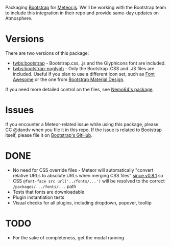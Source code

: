 Packaging [Bootstrap](http://getbootstrap.com) for [Meteor.js](http://meteor.com).
We'll be working with the Bootstrap team to include this integration in their repo
and provide same-day updates on Atmosphere.

# Versions

There are two versions of this package:

* [twbs:bootstrap](https://atmospherejs.com/twbs/bootstrap) - Bootstrap.css, .js and the Glyphicons font are included.
* [twbs:bootstrap-noglyph](https://atmospherejs.com/twbs/bootstrap-noglyph) - Only the Bootstrap .CSS and .JS files are
  included. Useful if you plan to use a different icon set, such as [Font Awesome](https://atmospherejs.com/fortawesome/fontawesome)
  or the one from [Bootstrap Material Design](https://atmospherejs.com/fezvrasta/bootstrap-material-design).

If you need more detailed control on the files, see [Nemo64's package](https://github.com/Nemo64/meteor-bootstrap).


# Issues

If you encounter a Meteor-related issue while using this package, please CC @dandv when you file it in this repo.
If the issue is related to Bootstrap itself, please file it on [Bootstrap's GitHub](https://github.com/twbs/bootstrap/issues).


# DONE

* No need for CSS override files - Meteor will automatically "convert relative URLs to absolute URLs
  when merging CSS files" [since v0.8.1](https://github.com/meteor/meteor/blob/b96c5d7962a9e59b9efaeb93eb81020e0548e378/History.md#v081)
  so CSS `@font-face src url('../fonts/...')` will be resolved to the correct `/packages/.../fonts/...` path
* Tests that fonts are downloadable
* Plugin instantiation tests
* Visual checks for all plugins, including dropdown, popover, tooltip


# TODO

* For the sake of completeness, get the modal running
